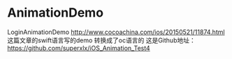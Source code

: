 # AnimationDemo
LoginAnimationDemo
http://www.cocoachina.com/ios/20150521/11874.html 这篇文章的swift语言写的demo 转换成了oc语言的
这是Github地址：https://github.com/superxlx/iOS_Animation_Test4
